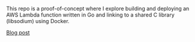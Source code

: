 This repo is a proof-of-concept where I explore building and deploying an AWS Lambda function written in Go and linking to a shared C library (libsodium) using Docker.

[Blog post](https://ajstiles.com/posts/2019/01/30/building-golang-libsodium-lambda-functions-with-docker/)
